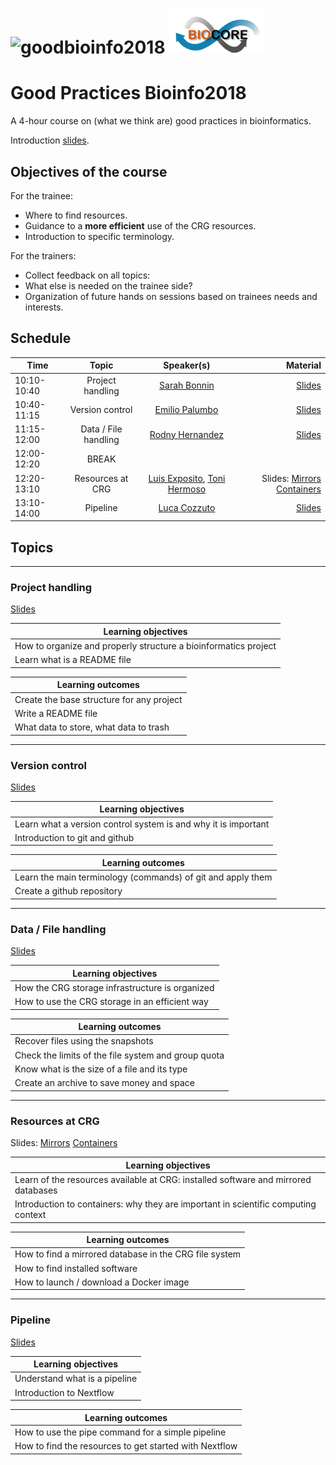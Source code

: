 # ![goodbioinfo2018](http://www.crg.eu/sites/default/files/logo_1.png) ![goodbioinfo2018](https://github.com/CRG-CNAG/BioCoreMiscOpen/blob/master/logo/biocore-logo_small.png) 
# Good Practices Bioinfo2018

A 4-hour course on (what we think are) good practices in bioinformatics.

Introduction [slides](https://github.com/biocorecrg/goodbioinfo2018/blob/master/20180507_goodpractices_Intro.pdf).

## Objectives of the course

For the trainee:
* Where to find resources.
* Guidance to a **more efficient** use of the CRG resources.
* Introduction to specific terminology.

For the trainers:
* Collect feedback on all topics:
* What else is needed on the trainee side?
* Organization of future hands on sessions based on trainees needs and interests.


## Schedule

| Time        | Topic           | Speaker(s)  | Material |
| ------------- |:-------------:|:-----:|------:|
| 10:10-10:40 | Project handling | [Sarah Bonnin](mailto:sarah.bonnin@crg.eu) | [Slides](https://github.com/biocorecrg/goodbioinfo2018/blob/master/20180507_goodpractices_projecthandling.pdf) |
| 10:40-11:15      | Version control      | [Emilio Palumbo](mailto:emilio.palumbo@crg.eu) | [Slides](https://crg-cnag.github.io/good-bionfo-2018-vc/) |
| 11:15-12:00 | Data / File handling | [Rodny Hernandez](mailto:rodny.hernandez@crg.eu)| [Slides](https://github.com/biocorecrg/goodbioinfo2018/blob/master/File_handling_Good_Practice.pdf) |
| 12:00-12:20 | BREAK | | |
| 12:20-13:10 | Resources at CRG | [Luis Exposito](mailto:luis.exposito@crg.eu), [Toni Hermoso](mailto:toni.hermoso@crg.eu) | Slides: [Mirrors](https://github.com/biocorecrg/goodbioinfo2018/blob/master/mirror-resources-crg.pdf) [Containers](https://github.com/biocorecrg/goodbioinfo2018/blob/master/basic-introduction-containers-scientific.pdf) |
| 13:10-14:00 | Pipeline | [Luca Cozzuto](mailto:luca.cozzuto@crg.eu)| [Slides](https://github.com/biocorecrg/goodbioinfo2018/blob/master/cozzuto_nextflow_good_practice.pdf)|

## Topics

---

### Project handling

[Slides](https://github.com/biocorecrg/goodbioinfo2018/blob/master/20180507_goodpractices_projecthandling.pdf)

| **Learning objectives** |
| ------------- |
| How to organize and properly structure a bioinformatics project |
| Learn what is a README file |


| **Learning outcomes** |
| ------------- |
| Create the base structure for any project |
| Write a README file |
| What data to store, what data to trash |

---

### Version control

[Slides](https://crg-cnag.github.io/good-bionfo-2018-vc/)

| **Learning objectives** |
| ------------- |
| Learn what a version control system is and why it is important |
| Introduction to git and github |

| **Learning outcomes** |
| ------------- |
| Learn the main terminology (commands) of git and apply them |
| Create a github repository |

---

### Data / File handling

[Slides](https://github.com/biocorecrg/goodbioinfo2018/blob/master/File_handling_Good_Practice.pdf)

| **Learning objectives** |
| ------------- |
| How the CRG storage infrastructure is organized |
| How to use the CRG storage in an efficient way |

| **Learning outcomes** |
| ------------- |
| Recover files using the snapshots |
| Check the limits of the file system and group quota |
| Know what is the size of a file and its type |
| Create an archive to save money and space |

---

### Resources at CRG

Slides: [Mirrors](https://github.com/biocorecrg/goodbioinfo2018/blob/master/mirror-resources-crg.pdf) [Containers](https://github.com/biocorecrg/goodbioinfo2018/blob/master/basic-introduction-containers-scientific.pdf)

| **Learning objectives** |
| ------------- |
| Learn of the resources available at CRG: installed software and mirrored databases |
| Introduction to containers: why they are important in scientific computing context |

| **Learning outcomes** |
| ------------- |
| How to find a mirrored database in the CRG file system |
| How to find installed software |
| How to launch / download a Docker image |

---

### Pipeline

[Slides](https://github.com/biocorecrg/goodbioinfo2018/blob/master/cozzuto_nextflow_good_practice.pdf)

| **Learning objectives** |
| ------------- |
| Understand what is a pipeline |
| Introduction to Nextflow |

| **Learning outcomes** |
| ------------- |
| How to use the pipe command for a simple pipeline |
| How to find the resources to get started with Nextflow |

